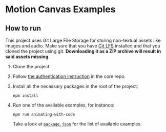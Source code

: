 # Motion Canvas Examples

## How to run

This project uses Git Large File Storage for storing non-textual assets like images and audio.
Make sure that you have [Git LFS][git-lfs] installed and that you cloned the project using git.
**Downloading it as a ZIP archive will result in said assets missing.**

1. Clone the project

2. Follow [the authentication instruction][authentication] in the core repo.
3. Install all the necessary packages in the root of the project:
   ```shell
   npm install 
   ```
4. Run one of the available examples, for instance:
   ```shell
   npm run animating-with-code 
   ```
   Take a look at [`package.json`](./package.json) for the list of available examples.

[git-lfs]: https://git-lfs.github.com/
[authentication]: https://github.com/motion-canvas/core#authenticate-to-github-packages
